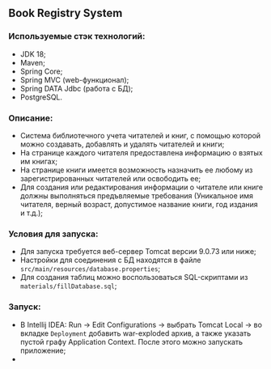## Book Registry System

### Используемые стэк технологий:

* JDK 18;
* Maven;
* Spring Core;
* Spring MVC (web-функционал);
* Spring DATA Jdbc (работа с БД);
* PostgreSQL.

### Описание:

* Система библиотечного учета читателей и книг, с помощью которой можно создавать, добавлять и удалять читателей и
  книги;
* На странице каждого читателя предоставлена информацию о взятых им книгах;
* На странице книги имеется возможность назначить ее любому из зарегистрированных читателей или освободить ее;
* Для создания или редактирования информации о читателе или книге должны выполняться предъвляемые требования (Уникальное
  имя читателя, верный возраст, допустимое название книги, год издания и т.д.);

### Условия для запуска:

* Для запуска требуется веб-сервер Tomcat версии 9.0.73 или ниже;
* Настройки для соединения с БД находятся в файле ```src/main/resources/database.properties```;
* Для создания таблиц можно воспользоваться SQL-скриптами из ```materials/fillDatabase.sql```;

### Запуск:

* В Intellij IDEA: Run -> Edit Configurations -> выбрать Tomcat Local -> во вкладке `Deployment` добавить war-exploded
  архив, а также указать пустой графу Application Context. После этого можно запускать приложение;
* 